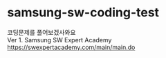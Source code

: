# samsung-sw-coding-test

코딩문제를 풀어보겠사와요 \
Ver 1. Samsung SW Expert Academy \
https://swexpertacademy.com/main/main.do
